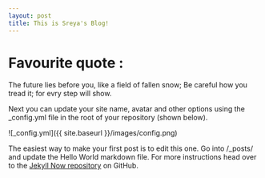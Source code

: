 ```yaml
---
layout: post
title: This is Sreya's Blog!
---
```



# Favourite quote : 

The future lies before you,
like a field of fallen snow;
Be careful how
you tread it;
for evry step
will show.






Next you can update your site name, avatar and other options using the _config.yml file in the root of your repository (shown below).

![_config.yml]({{ site.baseurl }}/images/config.png)

The easiest way to make your first post is to edit this one. Go into /_posts/ and update the Hello World markdown file. For more instructions head over to the [Jekyll Now repository](https://github.com/barryclark/jekyll-now) on GitHub.
